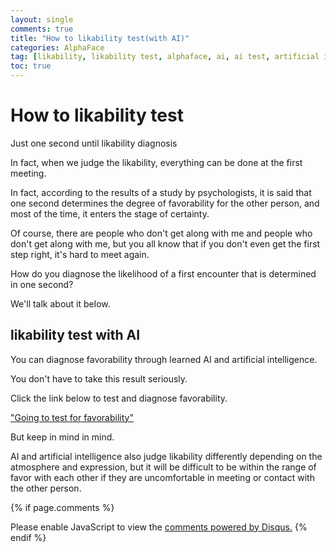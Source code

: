 ```yaml
---
layout: single
comments: true
title: "How to likability test(with AI)"
categories: AlphaFace
tag: [likability, likability test, alphaface, ai, ai test, artificial intelligence]
toc: true
---
```


  <!-- Google addsense -->
  <script async src="https://pagead2.googlesyndication.com/pagead/js/adsbygoogle.js?client=ca-pub-2367691231152778"
    crossorigin="anonymous"></script>
  <!-- 상단 2개 -->
  <ins class="adsbygoogle" style="display:block" data-ad-client="ca-pub-2367691231152778" data-ad-slot="7442206282"
    data-ad-format="auto" data-full-width-responsive="true"></ins>
  <script>
    (adsbygoogle = window.adsbygoogle || []).push({});
  </script>


# How to likability test

Just one second until likability diagnosis

In fact, when we judge the likability, everything can be done at the first meeting.

In fact, according to the results of a study by psychologists, it is said that one second determines the degree of favorability for the other person, and most of the time, it enters the stage of certainty.

Of course, there are people who don't get along with me and people who don't get along with me, but you all know that if you don't even get the first step right, it's hard to meet again.

How do you diagnose the likelihood of a first encounter that is determined in one second?

We'll talk about it below.


## likability test with AI

You can diagnose favorability through learned AI and artificial intelligence.

You don't have to take this result seriously.

Click the link below to test and diagnose favorability.

<a href="https://alphaface-ai.com/likeabilitytest/"> "Going to test for favorability"</a>

But keep in mind in mind.

AI and artificial intelligence also judge likability differently depending on the atmosphere and expression, but it will be difficult to be within the range of favor with each other if they are uncomfortable in meeting or contact with the other person.



  <!-- Google addsense -->
  <script async src="https://pagead2.googlesyndication.com/pagead/js/adsbygoogle.js?client=ca-pub-2367691231152778"
    crossorigin="anonymous"></script>
  <!-- alphaface.footer.add -->
  <ins class="adsbygoogle" style="display:block" data-ad-client="ca-pub-2367691231152778" data-ad-slot="8141421734"
    data-ad-format="auto" data-full-width-responsive="true"></ins>
  <script>
    (adsbygoogle = window.adsbygoogle || []).push({});
  </script>


{% if page.comments %}
<div id="disqus_thread"></div>
<script>
    /**
    *  RECOMMENDED CONFIGURATION VARIABLES: EDIT AND UNCOMMENT THE SECTION BELOW TO INSERT DYNAMIC VALUES FROM YOUR PLATFORM OR CMS.
    *  LEARN WHY DEFINING THESE VARIABLES IS IMPORTANT: https://disqus.com/admin/universalcode/#configuration-variables    */
    
    var disqus_config = function () {
    this.page.url = "{{ page.url | absolute_url }};";  // Replace PAGE_URL with your page's canonical URL variable
    this.page.identifier = "{{ page.id }}";; // Replace PAGE_IDENTIFIER with your page's unique identifier variable
    };
    
    (function() { // DON'T EDIT BELOW THIS LINE
    var d = document, s = d.createElement('script');
    s.src = 'https://alphafaceblog.disqus.com/embed.js';
    s.setAttribute('data-timestamp', +new Date());
    (d.head || d.body).appendChild(s);
    })();
</script>
<noscript>Please enable JavaScript to view the <a href="https://disqus.com/?ref_noscript">comments powered by Disqus.</a></noscript>
{% endif %}